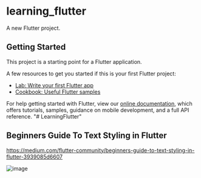 # learning_flutter

A new Flutter project.

## Getting Started

This project is a starting point for a Flutter application.

A few resources to get you started if this is your first Flutter project:

- [Lab: Write your first Flutter app](https://flutter.dev/docs/get-started/codelab)
- [Cookbook: Useful Flutter samples](https://flutter.dev/docs/cookbook)

For help getting started with Flutter, view our
[online documentation](https://flutter.dev/docs), which offers tutorials,
samples, guidance on mobile development, and a full API reference.
"# LearningFlutter" 


## Beginners Guide To Text Styling in Flutter

https://medium.com/flutter-community/beginners-guide-to-text-styling-in-flutter-3939085d6607

![image](https://user-images.githubusercontent.com/48297190/137863600-a73f7d62-83b8-4b39-ab2a-b967c5b3136d.png)

